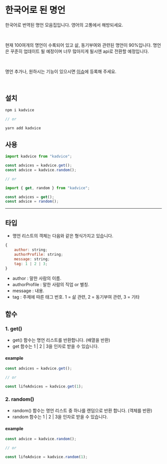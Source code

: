# 한국어로 된 명언

한국어로 번역된 명언 모음집입니다.
영어의 고통에서 해방되세요.

<br />

현재 100여개의 명언이 수록되어 있고
삶, 동기부여와 관련된 명언이 90%입니다.
명언은 꾸준히 업데이트 될 예정이며
너무 많아지게 될시엔 api로 전환할 예정입니다.

<br />

명언 추가나, 원하시는 기능이 있으시면
[이슈](https://github.com/chkim116/kadvice/issues)에 등록해 주세요.

<br />

## 설치

```js
npm i kadvice

// or

yarn add kadvice
```

## 사용

```js
import kadvice from "kadvice";

const advices = kadvice.get();
const advice = kadvice.random();

// or

import { get, random } from "kadvice";

const advices = get();
const advice = random();
```

---

## 타입

-   명언 리스트의 객체는 다음와 같은 형식가지고 있습니다.

```js
{
    author: string;
    authorProfile: string;
    message: string;
    tag: 1 | 2 | 3;
}
```

-   author : 말한 사람의 이름.
-   authorProfile : 말한 사람의 직업 or 별칭.
-   message : 내용.
-   tag : 주제에 따른 태그 번호. 1 = 삶 관련, 2 = 동기부여 관련, 3 = 기타

## 함수

### 1. get()

-   get() 함수는 명언 리스트를 반환합니다. (배열을 반환)
-   get 함수는 1 | 2 | 3을 인자로 받을 수 있습니다.

#### example

```js
const advices = kadvice.get();

// or

const lifeAdvices = kadvice.get(1);
```

### 2. random()

-   random() 함수는 명언 리스트 중 하나를 랜덤으로 반환 합니다. (객체를 반환)
-   random 함수는 1 | 2 | 3을 인자로 받을 수 있습니다.

#### example

```js
const advice = kadvice.random();

// or

const lifeAdvice = kadvice.random(1);
```
